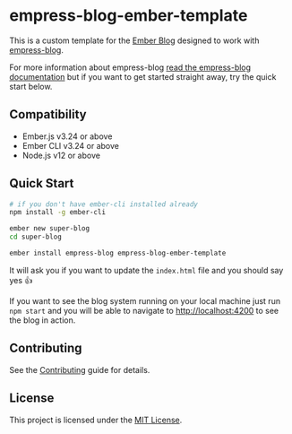 empress-blog-ember-template
==============================================================================

This is a custom template for the [Ember Blog](https://blog.emberjs.com) designed to work with [empress-blog](https://github.com/empress/empress-blog).

For more information about empress-blog [read the empress-blog
documentation](https://github.com/empress/empress-blog/blob/master/README.md) but if you want to
get started straight away, try the quick start below.


Compatibility
------------------------------------------------------------------------------

* Ember.js v3.24 or above
* Ember CLI v3.24 or above
* Node.js v12 or above


Quick Start
------------------------------------------------------------------------------
```sh
# if you don't have ember-cli installed already
npm install -g ember-cli

ember new super-blog
cd super-blog

ember install empress-blog empress-blog-ember-template
```

It will ask you if you want to update the `index.html` file and you should say yes 👍

If you want to see the blog system running on your local machine just run `npm start` and you will
be able to navigate to  [http://localhost:4200](http://localhost:4200) to see the blog in action.

Contributing
------------------------------------------------------------------------------

See the [Contributing](CONTRIBUTING.md) guide for details.


License
------------------------------------------------------------------------------

This project is licensed under the [MIT License](LICENSE.md).
